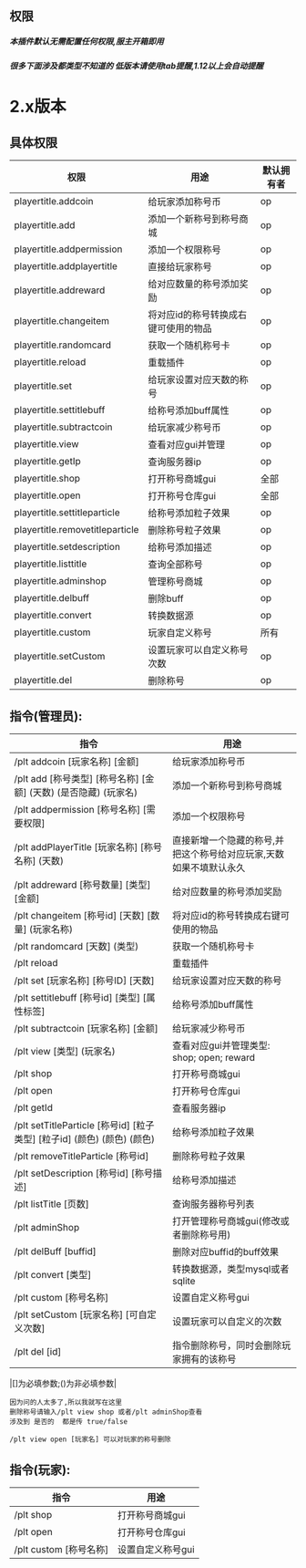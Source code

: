 <!-- docs/PlayerTitle/zh_CN/command.md -->

## 权限
##### 本插件默认无需配置任何权限,服主开箱即用
##### 很多下面涉及都类型不知道的 低版本请使用tab提醒,1.12以上会自动提醒

# 2.x版本

## 具体权限
|  权限 | 用途  | 默认拥有者 |
| ------------ | ------------ | ------------ |
| playertitle.addcoin  | 给玩家添加称号币  | op |
| playertitle.add  | 添加一个新称号到称号商城 | op |
| playertitle.addpermission  | 添加一个权限称号 | op |
| playertitle.addplayertitle  | 直接给玩家称号 | op |
| playertitle.addreward  | 给对应数量的称号添加奖励 | op |
| playertitle.changeitem  | 将对应id的称号转换成右键可使用的物品 | op |
| playertitle.randomcard  | 获取一个随机称号卡 | op |
| playertitle.reload  | 重载插件 | op |
| playertitle.set  | 给玩家设置对应天数的称号 | op |
| playertitle.settitlebuff  | 给称号添加buff属性 | op |
| playertitle.subtractcoin  | 给玩家减少称号币 | op |
| playertitle.view  | 查看对应gui并管理 | op |
| playertitle.getIp  | 查询服务器ip | op |
| playertitle.shop  | 打开称号商城gui | 全部 |
| playertitle.open  | 打开称号仓库gui | 全部 |
| playertitle.settitleparticle  | 给称号添加粒子效果 | op |
| playertitle.removetitleparticle  | 删除称号粒子效果 | op |
| playertitle.setdescription  | 给称号添加描述 | op |
| playertitle.listtitle  | 查询全部称号 | op |
| playertitle.adminshop  | 管理称号商城 | op |
| playertitle.delbuff  | 删除buff | op |
| playertitle.convert  | 转换数据源 | op |
| playertitle.custom| 玩家自定义称号 | 所有|
| playertitle.setCustom| 设置玩家可以自定义称号次数 |op|
| playertitle.del| 删除称号 |op|

## 指令(管理员):
|  指令 | 用途  |
| ------------ | ------------ |
| /plt addcoin [玩家名称] [金额] | 给玩家添加称号币  |
| /plt add [称号类型] [称号名称] [金额] (天数) (是否隐藏) (玩家名) | 添加一个新称号到称号商城 |
| /plt addpermission [称号名称] [需要权限]  | 添加一个权限称号 |
|/plt addPlayerTitle [玩家名称] [称号名称] (天数)  |直接新增一个隐藏的称号,并把这个称号给对应玩家,天数如果不填默认永久|
| /plt addreward [称号数量] [类型] [金额]  | 给对应数量的称号添加奖励 |
| /plt changeitem  [称号id] [天数] [数量] (玩家名称)   | 将对应id的称号转换成右键可使用的物品 |
| /plt randomcard [天数] (类型)  | 获取一个随机称号卡 | 
| /plt reload  | 重载插件 |
| /plt set [玩家名称] [称号ID] [天数] | 给玩家设置对应天数的称号 |
| /plt settitlebuff [称号id] [类型] [属性标签]   | 给称号添加buff属性 |
| /plt subtractcoin [玩家名称] [金额]  | 给玩家减少称号币 | 
| /plt view [类型] (玩家名)   | 查看对应gui并管理类型: shop; open;  reward|
| /plt shop  | 打开称号商城gui | 
| /plt open  | 打开称号仓库gui | 
| /plt getId  | 查看服务器ip | 
|/plt setTitleParticle [称号id] [粒子类型] [粒子id] (颜色) (颜色) (颜色)|给称号添加粒子效果|
|/plt removeTitleParticle [称号id]|删除称号粒子效果|
| /plt setDescription [称号id] [称号描述] | 给称号添加描述|
| /plt listTitle [页数]   | 查询服务器称号列表  |
| /plt adminShop   |  打开管理称号商城gui(修改或者删除称号用) |
| /plt delBuff [buffid]   |  删除对应buffid的buff效果 |
|/plt convert [类型] | 转换数据源，类型mysql或者sqlite|
|/plt custom [称号名称]| 设置自定义称号gui |
|/plt setCustom [玩家名称] [可自定义次数] | 设置玩家可以自定义的次数 |
|/plt del [id] | 指令删除称号，同时会删除玩家拥有的该称号 |

|[]为必填参数;()为非必填参数|

```
因为问的人太多了,所以我就写在这里
删除称号请输入/plt view shop 或者/plt adminShop查看
涉及到 是否的  都是传 true/false

/plt view open [玩家名] 可以对玩家的称号删除
```

## 指令(玩家):
|  指令 | 用途  |
| ------------ | ------------ |
| /plt shop   |  打开称号商城gui |
| /plt open    |  打开称号仓库gui |
|/plt custom [称号名称]| 设置自定义称号gui |